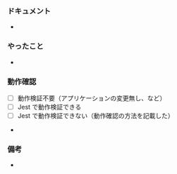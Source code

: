 ### ドキュメント

<!-- Notion のチケットや Figma のデザイン、関連する Slack での議論などの URL を貼る。 -->

-

### やったこと

<!-- やったことの概要を端的に書く。細かい話はコードにセルフコメントする。 -->

-

### 動作確認

<!-- チェックボックス or 成果物の画像や動画を貼る。 -->

- [ ] 動作検証不要（アプリケーションの変更無し、など）
- [ ] Jest で動作検証できる
- [ ] Jest で動作検証できない（動作確認の方法を記載した）

<!-- Jest で動作検証できない場合は動作検証の方法を記載してください -->

-

### 備考

<!-- その他何かあれば。 -->

-
